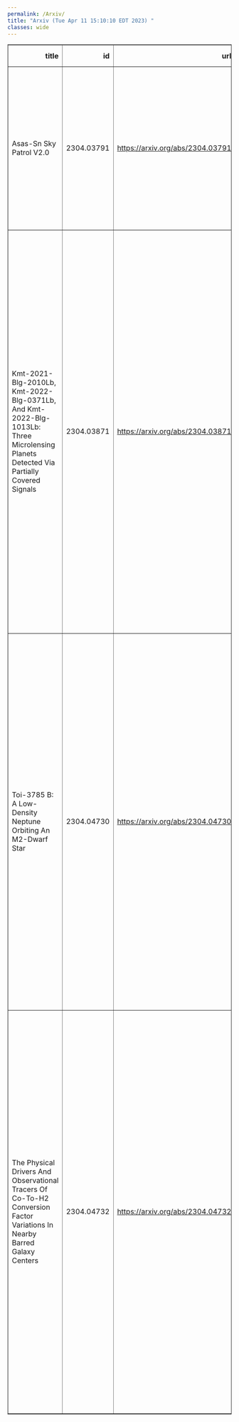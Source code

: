 ```yaml
---
permalink: /Arxiv/
title: "Arxiv (Tue Apr 11 15:10:10 EDT 2023) "
classes: wide
---
```

<table border="1" class="dataframe">
  <thead>
    <tr style="text-align: right;">
      <th>title</th>
      <th>id</th>
      <th>url</th>
      <th>authors</th>
      <th>Local Authors</th>
    </tr>
  </thead>
  <tbody>
    <tr>
      <td>Asas-Sn Sky Patrol V2.0</td>
      <td>2304.03791</td>
      <td><a href="https://arxiv.org/abs/2304.03791" target="_blank">https://arxiv.org/abs/2304.03791</a></td>
      <td>K. Hart, B. J. Shappee, D. Hey, C. S. Kochanek, K. Z. Stanek, L. Lim, S. Dobbs, M. Tucker, T. Jayasinghe, J. F. Beacom, T. Boright, T. Holoien, J. M. Joel Ong, J. L. Prieto, T. A. Thompson, D. Will</td>
      <td>Christopher Kochanek, John Beacom, John F. Beacom, Krzysztof Stanek, Michael Tucker, Todd A. Thompson, Todd Thompson</td>
    </tr>
    <tr>
      <td>Kmt-2021-Blg-2010Lb, Kmt-2022-Blg-0371Lb, And Kmt-2022-Blg-1013Lb: Three   Microlensing Planets Detected Via Partially Covered Signals</td>
      <td>2304.03871</td>
      <td><a href="https://arxiv.org/abs/2304.03871" target="_blank">https://arxiv.org/abs/2304.03871</a></td>
      <td>Cheongho Han, Chung-Uk Lee, Weicheng Zang, Youn Kil Jung, Grant W. Christie, Jiyuan Zhang, Michael D. Albrow, Sun-Ju Chung, Andrew Gould, Kyu-Ha Hwang, Doeon Kim, Yoon-Hyun Ryu, In-Gu Shin, Yossi Shvartzvald, Hongjing Yang, Jennifer C. Yee, Sang-Mok Cha, Dong-Jin Kim, Seung-Lee Kim, Dong-Joo Lee, Yongseok Lee, Byeong-Gon Park, Richard W. Pogge, Tim Natusch, Shude Mao, Dan Maoz, Matthew T. Penny, Wei Zhu</td>
      <td>Andrew Gould, Richard Pogge</td>
    </tr>
    <tr>
      <td>Toi-3785 B: A Low-Density Neptune Orbiting An M2-Dwarf Star</td>
      <td>2304.04730</td>
      <td><a href="https://arxiv.org/abs/2304.04730" target="_blank">https://arxiv.org/abs/2304.04730</a></td>
      <td>Luke C. Powers, Jessica Libby-Roberts, Andrea S. J. Lin, Caleb I. Cañas, Shubham Kanodia, Suvrath Mahadevan, Joe P. Ninan, Guðmundur Stefánsson, Arvind F. Gupta, Sinclaire Jones, Henry A. Kobulnicky, Andrew Monson, Brock A. Parker, Tera N. Swaby, Chad F. Bender, William D. Cochran, Leslie Hebb, Andrew J. Metcalf, Paul Robertson, Christian Schwab, John Wisniewski, Jason T. Wright</td>
      <td>Sinclaire Jones</td>
    </tr>
    <tr>
      <td>The Physical Drivers And Observational Tracers Of Co-To-H2 Conversion   Factor Variations In Nearby Barred Galaxy Centers</td>
      <td>2304.04732</td>
      <td><a href="https://arxiv.org/abs/2304.04732" target="_blank">https://arxiv.org/abs/2304.04732</a></td>
      <td>Yu-Hsuan Teng, Karin M. Sandstrom, Jiayi Sun, Munan Gong, Alberto D. Bolatto, I-Da Chiang, Adam K. Leroy, Antonio Usero, Simon C. O. Glover, Ralf S. Klessen, Daizhong Liu, Miguel Querejeta, Eva Schinnerer, Frank Bigiel, Yixian Cao, Melanie Chevance, Cosima Eibensteiner, Kathryn Grasha, Frank P. Israel, Eric J. Murphy, Lukas Neumann, Hsi-An Pan, Francesca Pinna, Mattia C. Sormani, J. D. T. Smith, Fabian Walter, Thomas G. Williams</td>
      <td>Adam Leroy</td>
    </tr>
  </tbody>
</table>